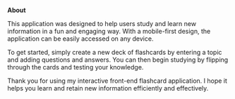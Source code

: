 <strong>About</strong>

This application was designed to help users study and learn new information in a fun and engaging way. With a mobile-first design, the application can be easily accessed on any device.

To get started, simply create a new deck of flashcards by entering a topic and adding questions and answers. You can then begin studying by flipping through the cards and testing your knowledge. 

Thank you for using my interactive front-end flashcard application. I hope it helps you learn and retain new information efficiently and effectively.
